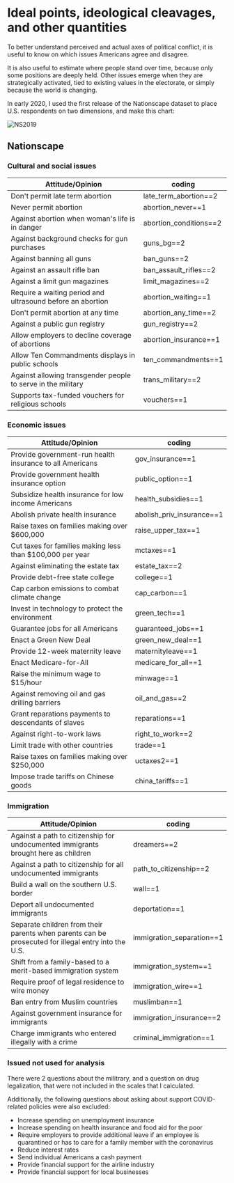 # Ideal points, ideological cleavages, and other quantities 

To better understand perceived and actual axes of political conflict, it is useful to know on which issues Americans agree and disagree.

It is also useful to estimate where people stand over time, because only some positions are deeply held. Other issues emerge when they are strategically activated, tied to existing values in the electorate, or simply because the world is changing. 

In early 2020, I used the first release of the Nationscape dataset to place U.S. respondents on two dimensions, and make this chart:

![NS2019](Nationscape/Nationscape_2dimensions_2019.png)

## Nationscape

### Cultural and social issues

| Attitude/Opinion                                             | coding                 |
|--------------------------------------------------------------|------------------------|
| Don't permit late term abortion                              | late_term_abortion==2  |
| Never permit abortion                                        | abortion_never==1      |
| Against abortion when woman's life is in danger              | abortion_conditions==2 |
| Against background checks for gun purchases                  | guns_bg==2             |
| Against banning all guns                                     | ban_guns==2            |
| Against an assault rifle ban                                 | ban_assault_rifles==2  |
| Against a limit gun magazines                                | limit_magazines==2     |
| Require a waiting period and ultrasound before an abortion   | abortion_waiting==1    |
| Don't permit abortion at any time                            | abortion_any_time==2   |
| Against a public gun registry                                | gun_registry==2        |
| Allow employers to decline coverage of abortions             | abortion_insurance==1  |
| Allow Ten Commandments displays in public schools            | ten_commandments==1    |
| Against allowing transgender people to serve in the military | trans_military==2      |
| Supports tax-funded vouchers for religious schools           | vouchers==1            |

### Economic issues

| Attitude/Opinion                                          | coding                    |
|-----------------------------------------------------------|---------------------------|
| Provide government-run health insurance to all Americans  | gov_insurance==1          |
| Provide government health insurance option                | public_option==1          |
| Subsidize health insurance for low income Americans       | health_subsidies==1       |
| Abolish private health insurance                          | abolish_priv_insurance==1 |
| Raise taxes on families making over $600,000              | raise_upper_tax==1        |
| Cut taxes for families making less than $100,000 per year | mctaxes==1                |
| Against eliminating the estate tax                        | estate_tax==2             |
| Provide debt-free state college                           | college==1                |
| Cap carbon emissions to combat climate change             | cap_carbon==1             |
| Invest in technology to protect the environment           | green_tech==1             |
| Guarantee jobs for all Americans                          | guaranteed_jobs==1        |
| Enact a Green New Deal                                    | green_new_deal==1         |
| Provide 12-week maternity leave                           | maternityleave==1         |
| Enact Medicare-for-All                                    | medicare_for_all==1       |
| Raise the minimum wage to $15/hour                        | minwage==1                |
| Against removing oil and gas drilling barriers            | oil_and_gas==2            |
| Grant reparations payments to descendants of slaves       | reparations==1            |
| Against right-to-work laws                                | right_to_work==2          |
| Limit trade with other countries                          | trade==1                  |
| Raise taxes on families making over $250,000              | uctaxes2==1               |
| Impose trade tariffs on Chinese goods                     | china_tariffs==1          |

### Immigration

| Attitude/Opinion                                                                                    | coding                    |
|-----------------------------------------------------------------------------------------------------|---------------------------|
| Against a path to citizenship for undocumented immigrants brought here as children                  | dreamers==2               |
| Against a path to citizenship for all undocumented immigrants                                       | path_to_citizenship==2    |
| Build a wall on the southern U.S. border                                                            | wall==1                   |
| Deport all undocumented immigrants                                                                  | deportation==1            |
| Separate children from their parents when parents can be prosecuted for illegal entry into the U.S. | immigration_separation==1 |
| Shift from a family-based to a merit-based immigration system                                       | immigration_system==1     |
| Require proof of legal residence to wire money                                                      | immigration_wire==1       |
| Ban entry from Muslim countries                                                                     | muslimban==1              |
| Against government insurance for immigrants                                                         | immigration_insurance==2  |
| Charge immigrants who entered illegally with a crime                                                | criminal_immigration==1   |

### Issued not used for analysis

There were 2 questions about the militrary, and a question on drug legalization, that were not included in the scales that I calculated.

Additionally, the following questions about asking about support COVID-related policies were also excluded:

- Increase spending on unemployment insurance
- Increase spending on health insurance and food aid for the poor
- Require employers to provide additional leave if an employee is quarantined or has to care for a family member with the coronavirus
- Reduce interest rates
- Send individual Americans a cash payment
- Provide financial support for the airline industry
- Provide financial support for local businesses
